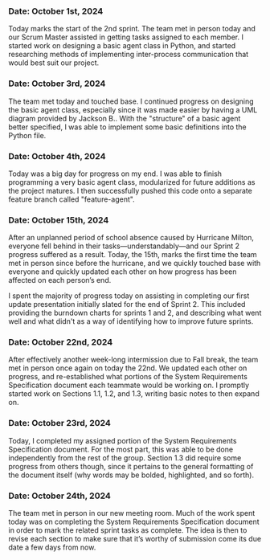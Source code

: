 ### Date: October 1st, 2024
Today marks the start of the 2nd sprint. The team met in person today and our Scrum Master assisted in getting tasks assigned to each member. I started work on designing a basic agent class in Python, and started researching methods of implementing inter-process communication that would best suit our project.

### Date: October 3rd, 2024
The team met today and touched base. I continued progress on designing the basic agent class, especially since it was made easier by having a UML diagram provided by Jackson B.. With the "structure" of a basic agent better specified, I was able to implement some basic definitions into the Python file.

### Date: October 4th, 2024
Today was a big day for progress on my end. I was able to finish programming a very basic agent class, modularized for future additions as the project matures. I then successfully pushed this code onto a separate feature branch called "feature-agent".

### Date: October 15th, 2024
After an unplanned period of school absence caused by Hurricane Milton, everyone fell behind in their tasks—understandably—and our Sprint 2 progress suffered as a result. Today, the 15th, marks the first time the team met in person since before the hurricane, and we quickly touched base with everyone and quickly updated each other on how progress has been affected on each person’s end.

I spent the majority of progress today on assisting in completing our first update presentation initially slated for the end of Sprint 2. This included providing the burndown charts for sprints 1 and 2, and describing what went well and what didn't as a way of identifying how to improve future sprints.

### Date: October 22nd, 2024
After effectively another week-long intermission due to Fall break, the team met in person once again on today the 22nd. We updated each other on progress, and re-established what portions of the System Requirements Specification document each teammate would be working on. I promptly started work on Sections 1.1, 1.2, and 1.3, writing basic notes to then expand on.

### Date: October 23rd, 2024
Today, I completed my assigned portion of the System Requirements Specification document. For the most part, this was able to be done independently from the rest of the group. Section 1.3 did require some progress from others though, since it pertains to the general formatting of the document itself (why words may be bolded, highlighted, and so forth).

### Date: October 24th, 2024
The team met in person in our new meeting room. Much of the work spent today was on completing the System Requirements Specification document in order to mark the related sprint tasks as complete. The idea is then to revise each section to make sure that it’s worthy of submission come its due date a few days from now.